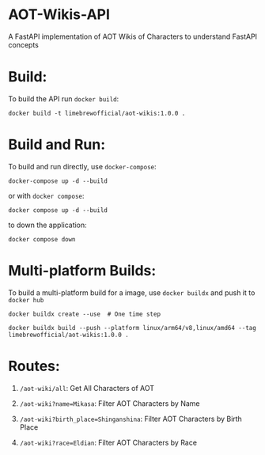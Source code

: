 # AOT-Wikis-API
A FastAPI implementation of AOT Wikis of Characters to understand FastAPI concepts

# Build:
To build the API run `docker build`:

    docker build -t limebrewofficial/aot-wikis:1.0.0 .


# Build and Run:
To build and run directly, use `docker-compose`:

    docker-compose up -d --build

or with `docker compose`:

    docker compose up -d --build


to down the application:

    docker compose down


# Multi-platform Builds:
To build a multi-platform build for a image, use `docker buildx` and push it to `docker hub`

    docker buildx create --use  # One time step

    docker buildx build --push --platform linux/arm64/v8,linux/amd64 --tag limebrewofficial/aot-wikis:1.0.0 .


# Routes:

1. `/aot-wiki/all`: Get All Characters of AOT

2. `/aot-wiki?name=Mikasa`: Filter AOT Characters by Name

3. `/aot-wiki?birth_place=Shinganshina`: Filter AOT Characters by Birth Place

4. `/aot-wiki?race=Eldian`: Filter AOT Characters by Race
